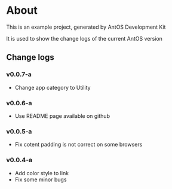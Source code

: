 # About
This is an example project, generated by AntOS Development Kit

It is used to show the change logs of the current AntOS version

## Change logs

### v0.0.7-a
* Change app category to Utility

### v0.0.6-a
* Use README page available on github

### v0.0.5-a
* Fix cotent padding is not correct on some browsers

### v0.0.4-a
* Add color style to link
* Fix some minor bugs